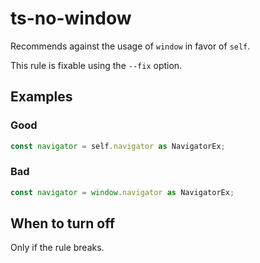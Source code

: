 # ts-no-window

Recommends against the usage of `window` in favor of `self`.

This rule is fixable using the `--fix` option.

## Examples

### Good

```ts
const navigator = self.navigator as NavigatorEx;
```

### Bad

```ts
const navigator = window.navigator as NavigatorEx;
```

## When to turn off

Only if the rule breaks.